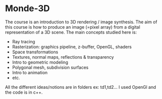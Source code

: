 # Monde-3D

The course is an introduction to 3D rendering / image synthesis.
The aim of this course is how to produce an image (=pixel array) from a digital representation
of a 3D scene. 
The main concepts studied here is:
- Ray tracing
- Rasterization: graphics pipeline, z-buffer, OpenGL, shaders
- Space transformations
- Textures, normal maps, reflections & transparency
- Intro to geometric modeling
- Polygonal mesh, subdivision surfaces
- Intro to animation
- etc.

All the different ideas/notions are in folders ex: td1,td2...
I used OpenGl and the code is in c++. 

